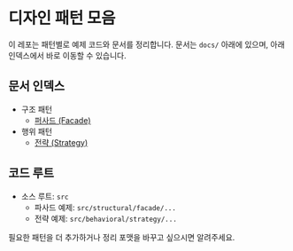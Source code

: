 # 디자인 패턴 모음

이 레포는 패턴별로 예제 코드와 문서를 정리합니다. 문서는 `docs/` 아래에 있으며, 아래 인덱스에서 바로 이동할 수 있습니다.

## 문서 인덱스

- 구조 패턴
  - [퍼사드 (Facade)](<docs/퍼사드(Facade).md>)
- 행위 패턴
  - [전략 (Strategy)](<docs/전략(Strategy).md>)

## 코드 루트
- 소스 루트: `src`
  - 파사드 예제: `src/structural/facade/...`
  - 전략 예제: `src/behavioral/strategy/...`

필요한 패턴을 더 추가하거나 정리 포맷을 바꾸고 싶으시면 알려주세요.
